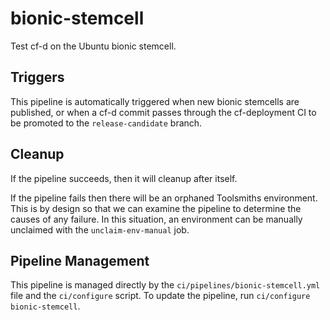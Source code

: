 # bionic-stemcell

Test cf-d on the Ubuntu bionic stemcell.

## Triggers

This pipeline is automatically triggered when new bionic stemcells are published, or when a cf-d commit passes through the cf-deployment CI to be promoted to the `release-candidate` branch.

## Cleanup

If the pipeline succeeds, then it will cleanup after itself.

If the pipeline fails then there will be an orphaned Toolsmiths environment. This is by design so that we can examine the pipeline to determine the causes of any failure. In this situation, an environment can be manually unclaimed with the `unclaim-env-manual` job.

## Pipeline Management

This pipeline is managed directly by the `ci/pipelines/bionic-stemcell.yml` file and the `ci/configure` script. To update the pipeline, run `ci/configure bionic-stemcell`.
